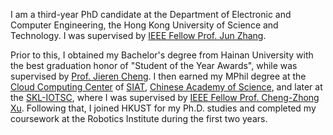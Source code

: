 I am a third-year PhD candidate at the Department of Electronic and Computer Engineering, the Hong Kong University of Science and Technology. I was supervised by [IEEE Fellow Prof. Jun Zhang](https://eejzhang.people.ust.hk/).

Prior to this, I obtained my Bachelor's degree from Hainan University with the best graduation honor of "Student of the Year Awards", while was supervised by [Prof. Jieren Cheng](https://hd.hainanu.edu.cn/cs/info/1104/1857.htm). I then earned my MPhil degree at the [Cloud Computing Center](http://cloud.siat.ac.cn/cloud/) of [SIAT](https://www.siat.ac.cn/), [Chinese Academy of Science](https://www.cas.cn/), and later at the [SKL-IOTSC](https://skliotsc.um.edu.mo/), where I was supervised by [IEEE Fellow Prof. Cheng-Zhong Xu](https://www.fst.um.edu.mo/personal/czxu/). Following that, I joined HKUST for my Ph.D. studies and completed my coursework at the Robotics Institute during the first two years.
